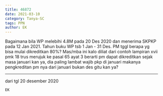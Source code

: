 ```yaml
---
title: 46872
date: 2021-03-10
category: Tanya-SC
tags: PPN
author: EK
---
```


Bagaimana bila WP melebihi 4.8M pada 20 Des 2020 dan menerima SKPKP pada 12 Jan 2021. Tahun buku WP tsb 1 Jan - 31 Des. PM tggl berapa yg bisa mulai dikreditkan 80%? Mas/mba ini kalo diliat dari contoh lampiran xvii pmk 18 trus merujuk ke pasal 65 ayat 3 berarti pm dapat dikreditkan sejak masa januari kan ya, dia paling lambat wajib pkp di januari makanya pengkreditan pm nya dari januari bukan des gitu kan ya?

---

dari tgl 20 desember 2020

`EK`
